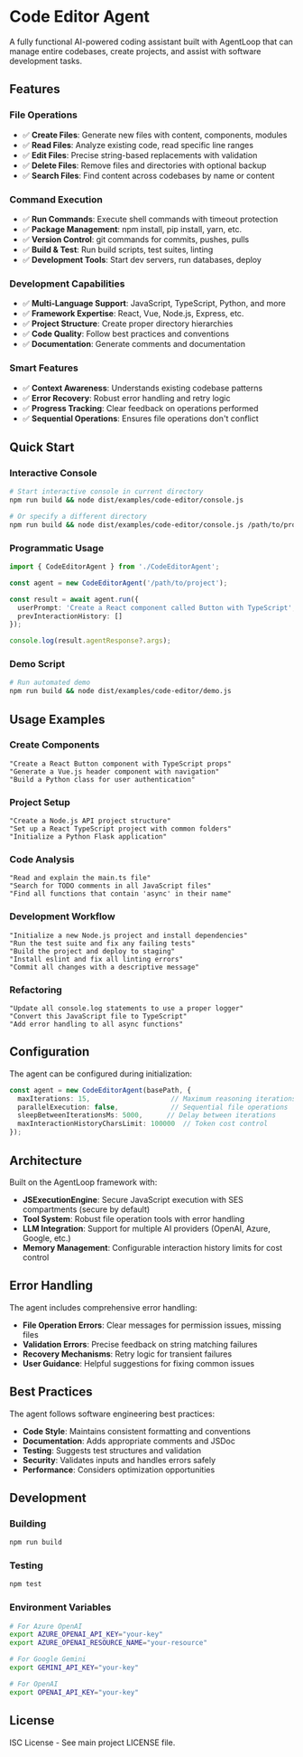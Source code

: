 # Code Editor Agent

A fully functional AI-powered coding assistant built with AgentLoop that can manage entire codebases, create projects, and assist with software development tasks.

## Features

### File Operations
- ✅ **Create Files**: Generate new files with content, components, modules
- ✅ **Read Files**: Analyze existing code, read specific line ranges  
- ✅ **Edit Files**: Precise string-based replacements with validation
- ✅ **Delete Files**: Remove files and directories with optional backup
- ✅ **Search Files**: Find content across codebases by name or content

### Command Execution
- ✅ **Run Commands**: Execute shell commands with timeout protection
- ✅ **Package Management**: npm install, pip install, yarn, etc.
- ✅ **Version Control**: git commands for commits, pushes, pulls
- ✅ **Build & Test**: Run build scripts, test suites, linting
- ✅ **Development Tools**: Start dev servers, run databases, deploy

### Development Capabilities
- ✅ **Multi-Language Support**: JavaScript, TypeScript, Python, and more
- ✅ **Framework Expertise**: React, Vue, Node.js, Express, etc.
- ✅ **Project Structure**: Create proper directory hierarchies
- ✅ **Code Quality**: Follow best practices and conventions
- ✅ **Documentation**: Generate comments and documentation

### Smart Features
- ✅ **Context Awareness**: Understands existing codebase patterns
- ✅ **Error Recovery**: Robust error handling and retry logic
- ✅ **Progress Tracking**: Clear feedback on operations performed
- ✅ **Sequential Operations**: Ensures file operations don't conflict

## Quick Start

### Interactive Console
```bash
# Start interactive console in current directory
npm run build && node dist/examples/code-editor/console.js

# Or specify a different directory
npm run build && node dist/examples/code-editor/console.js /path/to/project
```

### Programmatic Usage
```typescript
import { CodeEditorAgent } from './CodeEditorAgent';

const agent = new CodeEditorAgent('/path/to/project');

const result = await agent.run({
  userPrompt: 'Create a React component called Button with TypeScript',
  prevInteractionHistory: []
});

console.log(result.agentResponse?.args);
```

### Demo Script
```bash
# Run automated demo
npm run build && node dist/examples/code-editor/demo.js
```

## Usage Examples

### Create Components
```
"Create a React Button component with TypeScript props"
"Generate a Vue.js header component with navigation"
"Build a Python class for user authentication"
```

### Project Setup
```
"Create a Node.js API project structure"
"Set up a React TypeScript project with common folders"
"Initialize a Python Flask application"
```

### Code Analysis
```
"Read and explain the main.ts file"
"Search for TODO comments in all JavaScript files"
"Find all functions that contain 'async' in their name"
```

### Development Workflow
```
"Initialize a new Node.js project and install dependencies"
"Run the test suite and fix any failing tests"
"Build the project and deploy to staging"
"Install eslint and fix all linting errors"
"Commit all changes with a descriptive message"
```

### Refactoring
```
"Update all console.log statements to use a proper logger"
"Convert this JavaScript file to TypeScript"
"Add error handling to all async functions"
```

## Configuration

The agent can be configured during initialization:

```typescript
const agent = new CodeEditorAgent(basePath, {
  maxIterations: 15,                    // Maximum reasoning iterations
  parallelExecution: false,             // Sequential file operations
  sleepBetweenIterationsMs: 5000,      // Delay between iterations
  maxInteractionHistoryCharsLimit: 100000  // Token cost control
});
```

## Architecture

Built on the AgentLoop framework with:

- **JSExecutionEngine**: Secure JavaScript execution with SES compartments (secure by default)
- **Tool System**: Robust file operation tools with error handling
- **LLM Integration**: Support for multiple AI providers (OpenAI, Azure, Google, etc.)
- **Memory Management**: Configurable interaction history limits for cost control

## Error Handling

The agent includes comprehensive error handling:

- **File Operation Errors**: Clear messages for permission issues, missing files
- **Validation Errors**: Precise feedback on string matching failures  
- **Recovery Mechanisms**: Retry logic for transient failures
- **User Guidance**: Helpful suggestions for fixing common issues

## Best Practices

The agent follows software engineering best practices:

- **Code Style**: Maintains consistent formatting and conventions
- **Documentation**: Adds appropriate comments and JSDoc
- **Testing**: Suggests test structures and validation
- **Security**: Validates inputs and handles errors safely
- **Performance**: Considers optimization opportunities

## Development

### Building
```bash
npm run build
```

### Testing
```bash
npm test
```

### Environment Variables
```bash
# For Azure OpenAI
export AZURE_OPENAI_API_KEY="your-key"
export AZURE_OPENAI_RESOURCE_NAME="your-resource"

# For Google Gemini  
export GEMINI_API_KEY="your-key"

# For OpenAI
export OPENAI_API_KEY="your-key"
```

## License

ISC License - See main project LICENSE file.